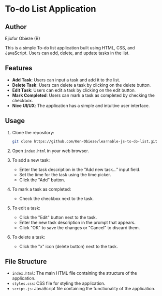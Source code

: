 # To-do List Application

## Author
Ejiofor Obieze (B)

This is a simple To-do list application built using HTML, CSS, and JavaScript. Users can add, delete, and update tasks in the list.

## Features

- **Add Task**: Users can input a task and add it to the list.
- **Delete Task**: Users can delete a task by clicking on the delete button.
- **Edit Task**: Users can edit a task by clicking on the edit button.
- **Mark Completed**: Users can mark a task as completed by checking the checkbox.
- **Nice UI/UX**: The application has a simple and intuitive user interface.

## Usage

1. Clone the repository:

    ```bash
    git clone https://github.com/Ken-Obieze/learnable-js-to-do-list.git
    ```

2. Open `index.html` in your web browser.

3. To add a new task:
   - Enter the task description in the "Add new task..." input field.
   - Set the time for the task using the time picker.
   - Click the "Add" button.

4. To mark a task as completed:
   - Check the checkbox next to the task.

5. To edit a task:
   - Click the "Edit" button next to the task.
   - Enter the new task description in the prompt that appears.
   - Click "OK" to save the changes or "Cancel" to discard them.

6. To delete a task:
   - Click the "x" icon (delete button) next to the task.

## File Structure

- `index.html`: The main HTML file containing the structure of the application.
- `styles.css`: CSS file for styling the application.
- `script.js`: JavaScript file containing the functionality of the application.
